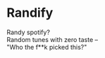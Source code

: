 # **Randify**
Randy spotify? <br>
Random tunes with zero taste –<br>
"Who the f**k picked this?"<br>
